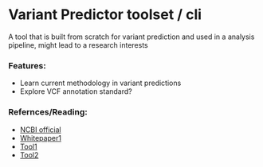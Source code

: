 # Variant Predictor toolset / cli 

A tool that is built from scratch for variant prediction and used in a analysis pipeline, might lead to a research interests

### Features:
- Learn current methodology in variant predictions
- Explore VCF annotation standard?

### Refernces/Reading:
- [NCBI official](http://asia.ensembl.org/info/docs/tools/vep/index.html)
- [Whitepaper1](https://genomebiology.biomedcentral.com/articles/10.1186/s13059-016-0974-4)
- [Tool1](https://github.com/brentp/vcfanno)
- [Tool2](https://doc-openbio.readthedocs.io/projects/jannovar/en/master/annotate_vcf.html)